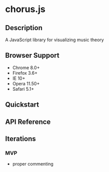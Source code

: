 # chorus.js

## Description
A JavaScript library for visualizing music theory

## Browser Support
* Chrome 8.0+
* Firefox 3.6+
* IE 10+
* Opera 11.50+
* Safari 5.1+

## Quickstart

## API Reference

## Iterations

### MVP
* proper commenting